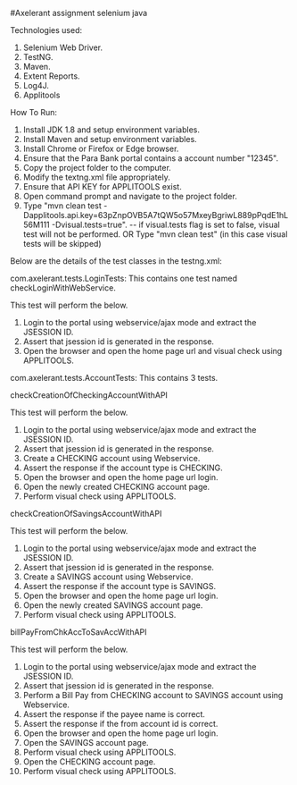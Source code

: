 #Axelerant assignment selenium java

Technologies used:
1. Selenium Web Driver.
2. TestNG.
3. Maven.
4. Extent Reports.
5. Log4J.
6. Applitools

How To Run:
1. Install JDK 1.8 and setup environment variables.
2. Install Maven and setup environment variables.
3. Install Chrome or Firefox or Edge browser.
4. Ensure that the Para Bank portal contains a account number "12345".
5. Copy the project folder to the computer.
6. Modify the textng.xml file appropriately.
7. Ensure that API KEY for APPLITOOLS exist.
8. Open command prompt and navigate to the project folder.
9. Type "mvn clean test -Dapplitools.api.key=63pZnpOVB5A7tQW5o57MxeyBgriwL889pPqdE1hL56M111 -Dvisual.tests=true".
	-- if visual.tests flag is set to false, visual test will not be performed.
	OR
	Type "mvn clean test" (in this case visual tests will be skipped)

Below are the details of the test classes in the testng.xml:

com.axelerant.tests.LoginTests: This contains one test named checkLoginWithWebService.

This test will perform the below.

 1. Login to the portal using webservice/ajax mode and extract the JSESSION ID.
 2. Assert that jsession id is generated in the response.
 3. Open the browser and open the home page url and visual check using APPLITOOLS.
 
com.axelerant.tests.AccountTests: This contains 3 tests.
 
checkCreationOfCheckingAccountWithAPI

 
 This test will perform the below.
 1. Login to the portal using webservice/ajax mode and extract the JSESSION ID.
 2. Assert that jsession id is generated in the response.
 3. Create a CHECKING account using Webservice.
 4. Assert the response if the account type is CHECKING.
 5. Open the browser and open the home page url login.
 6. Open the newly created CHECKING account page.
 7. Perform visual check using APPLITOOLS.
 
 checkCreationOfSavingsAccountWithAPI
 
 
 This test will perform the below.
 1. Login to the portal using webservice/ajax mode and extract the JSESSION ID.
 2. Assert that jsession id is generated in the response.
 3. Create a SAVINGS account using Webservice.
 4. Assert the response if the account type is SAVINGS.
 5. Open the browser and open the home page url login.
 6. Open the newly created SAVINGS account page.
 7. Perform visual check using APPLITOOLS.
 
 
 billPayFromChkAccToSavAccWithAPI
 
 
 This test will perform the below.
 1. Login to the portal using webservice/ajax mode and extract the JSESSION ID.
 2. Assert that jsession id is generated in the response.
 3. Perform a Bill Pay from CHECKING account to SAVINGS account using Webservice.
 4. Assert the response if the payee name is correct.
 5. Assert the response if the from account id is correct.
 6. Open the browser and open the home page url login.
 7. Open the SAVINGS account page.
 8. Perform visual check using APPLITOOLS.
 9. Open the CHECKING account page.
 10. Perform visual check using APPLITOOLS.
